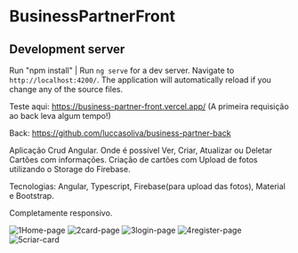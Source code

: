 # BusinessPartnerFront
## Development server
Run "npm install" |
Run `ng serve` for a dev server. Navigate to `http://localhost:4200/`. The application will automatically reload if you change any of the source files.

Teste aqui: https://business-partner-front.vercel.app/ (A primeira requisição ao back leva algum tempo!)

Back: https://github.com/luccasoliva/business-partner-back

Aplicação Crud Angular. Onde é possível Ver, Criar, Atualizar ou Deletar Cartões com informações.
Criação de cartões com Upload de fotos utilizando o Storage do Firebase.

Tecnologias: Angular, Typescript, Firebase(para upload das fotos), Material e Bootstrap.

Completamente responsivo.

![1Home-page](https://user-images.githubusercontent.com/58635996/215568832-79b79385-24d2-483d-aa7c-66ef1a1e539a.png)
![2card-page](https://user-images.githubusercontent.com/58635996/215568838-2f1e96e1-2d49-4d39-96f9-2ea01024eb3a.png)
![3login-page](https://user-images.githubusercontent.com/58635996/215568841-c8b4ee8a-1a12-4121-98e7-44987d3e47b2.png)
![4register-page](https://user-images.githubusercontent.com/58635996/215568844-1e20a742-84cd-4663-b0dc-87269ecf276f.png)
![5criar-card](https://user-images.githubusercontent.com/58635996/215568847-de6ae839-d9f7-40d0-ae7d-b8bd875fcce8.png)

